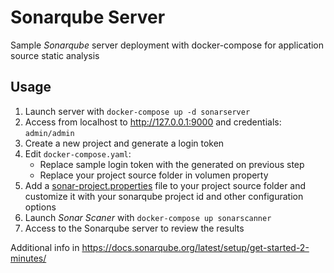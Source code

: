 # Sonarqube Server

Sample *Sonarqube* server deployment with docker-compose for application source static analysis

## Usage
1. Launch server with ``docker-compose up -d sonarserver``
2. Access from localhost to http://127.0.0.1:9000 and credentials: ``admin/admin``
3. Create a new project and generate a login token
4. Edit ``docker-compose.yaml``:
    * Replace sample login token with the generated on previous step
    * Replace your project source folder in volumen property
5. Add a [sonar-project.properties](sonar-project.properties) file to your project source folder and customize it with your sonarqube project id and other configuration options
6. Launch *Sonar Scaner* with ``docker-compose up sonarscanner``
7. Access to the Sonarqube server to review the results

Additional info in https://docs.sonarqube.org/latest/setup/get-started-2-minutes/